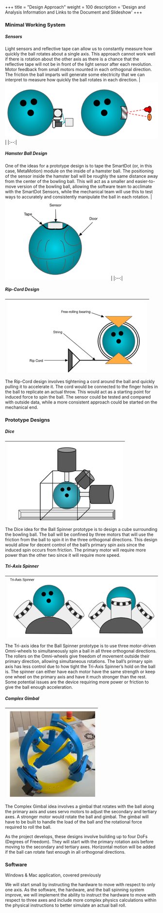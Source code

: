 +++
title = "Design Approach"
weight = 100
description = 'Design and Analysis Information and Links to the Document and Slideshow'
+++

### Minimal Working System

##### Sensors
Light sensors and reflective tape can allow us to constantly measure how quickly the ball rotates about a single axis. This approach cannot work well if there is rotation about the other axis as there is a chance that the reflective tape will not be in front of the light sensor after each revolution.
Motor feedback from small motors mounted in each orthogonal direction. The friction the ball imparts will generate some electricity that we can interpret to measure how quickly the ball rotates in each direction.
| ![Backend Arch](1.png?width=40vw&lightbox=false) | 
|:--:|

##### Hamster Ball Design
One of the ideas for a prototype design is to tape the SmartDot (or, in this case, MetaMotion) module on the inside of a hamster ball. The positioning of the sensor inside the hamster ball will be roughly the same distance away from the center of the bowling ball. This will act as a smaller and easier-to-move version of the bowling ball, allowing the software team to acclimate with the SmartDot Sensors, while the mechanical team will use this to test ways to accurately and consistently manipulate the ball in each rotation.
| ![Backend Arch](2.png?width=40vw&lightbox=false) | 
|:--:|


##### Rip-Cord Design
| ![Backend Arch](3.png?width=40vw&lightbox=false) | 
|:--:|

The Rip-Cord design involves tightening a cord around the ball and quickly pulling it to accelerate it. The cord would be connected to the finger holes in the ball to replicate an actual throw. This would act as a starting point for induced force to spin the ball. The sensor could be tested and compared with outside data, while a more consistent approach could be started on the mechanical end.
### Prototype Designs

##### Dice
| ![Backend Arch](4.png?width=40vw&lightbox=false) | 
|:--:|

The Dice idea for the Ball Spinner prototype is to design a cube surrounding the bowling ball. The ball will be confined by three motors that will use the friction from the ball to spin it in the three orthogonal directions. This design would allow for decent control of the ball’s primary spin axis since the induced spin occurs from friction. The primary motor will require more power than the other two since it will require more speed.

##### Tri-Axis Spinner
| ![Backend Arch](5.png?width=40vw&lightbox=false) | 
|:--:|
The Tri-axis idea for the Ball Spinner prototype is to use three motor-driven Omni-wheels to simultaneously spin a ball in all three orthogonal directions. The rollers on the Omni-wheels give freedom of movement outside their primary direction, allowing simultaneous rotations. The ball’s primary spin axis has less control due to how tight the Tri-Axis Spinner’s hold on the ball is. The spinner can either have each motor have the same strength or keep one wheel on the primary axis and have it much stronger than the rest. Some potential issues are the device requiring more power or friction to give the ball enough acceleration.

##### Complex Gimbal 
| ![Backend Arch](6.png?width=40vw&lightbox=false) | 
|:--:|

The Complex Gimbal idea involves a gimbal that rotates with the ball along the primary axis and uses servo motors to adjust the secondary and tertiary axes. A stronger motor would rotate the ball and gimbal. The gimbal will have to be built to handle the load of the ball and the rotational force required to roll the ball.

As the project develops, these designs involve building up to four DoFs (Degrees of Freedom). They will start with the primary rotation axis before moving to the secondary and tertiary axes. Horizontal motion will be added if the ball can rotate fast enough in all orthogonal directions.

### Software
Windows & Mac application, covered previously

We will start small by instructing the hardware to move with respect to only one axis. As the software, the hardware, and the ball spinning system improve, we will implement the ability to instruct the hardware to move with respect to three axes and include more complex physics calculations within the physical instructions to better simulate an actual ball roll.
